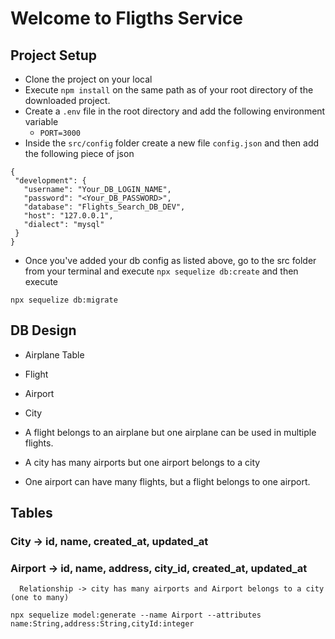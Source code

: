# Welcome to Fligths Service

## Project Setup
 - Clone the project on your local
 - Execute `npm install` on the same path as of your root directory of the downloaded project.
 - Create a `.env` file in the root directory and add the following environment variable
    - `PORT=3000`
 - Inside the `src/config` folder create a new file `config.json` and then add the following piece of json

 ```
 {
  "development": {
    "username": "Your_DB_LOGIN_NAME",
    "password": "<Your_DB_PASSWORD>",
    "database": "Flights_Search_DB_DEV",
    "host": "127.0.0.1",
    "dialect": "mysql"
  }
}

```
 - Once you've added your db config as listed above, go to the src folder from your terminal and execute `npx sequelize db:create`
 and then execute
  
 `npx sequelize db:migrate` 
 
## DB Design
  - Airplane Table
  - Flight
  - Airport
  - City

  - A flight belongs to an airplane but one airplane can be used in multiple flights.
  - A city has many airports but one airport belongs to a city
  - One airport can have many flights, but a flight belongs to one airport.



  ## Tables

  ### City -> id, name, created_at, updated_at
  ### Airport -> id, name, address, city_id, created_at, updated_at
      Relationship -> city has many airports and Airport belongs to a city (one to many)
  ```
  npx sequelize model:generate --name Airport --attributes name:String,address:String,cityId:integer
  ```

  

